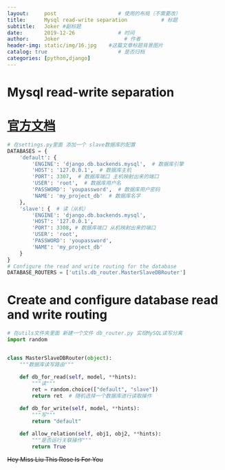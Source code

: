 ```yaml
---
layout:     post                    # 使用的布局（不需要改）
title:      Mysql read-write separation           # 标题 
subtitle:   Joker #副标题
date:       2019-12-26              # 时间
author:     Joker                     # 作者
header-img: static/img/16.jpg    #这篇文章标题背景图片
catalog: true                       # 是否归档
categories: [python,django]
---
```


# **Mysql read-write separation**
# **[官方文档](https://docs.djangoproject.com/en/dev/topics/db/multi-db/)**
```python
# 在settings.py里面 添加一个 slave数据库的配置
DATABASES = {
    'default': {
        'ENGINE': 'django.db.backends.mysql',  # 数据库引擎
        'HOST': '127.0.0.1',  # 数据库主机
        'PORT': 3307,  # 数据库端口 主机映射出来的端口
        'USER': 'root',  # 数据库用户名
        'PASSWORD': 'youpassword',  # 数据库用户密码
        'NAME': 'my_project_db'  # 数据库名字
    },
    'slave': {  # 读（从机）
        'ENGINE': 'django.db.backends.mysql',
        'HOST': '127.0.0.1',
        'PORT': 3308, # 数据库端口 从机映射出来的端口
        'USER': 'root',
        'PASSWORD': 'youpassword',
        'NAME': 'my_project_db'
    }
}
# Configure the read and write routing for the database
DATABASE_ROUTERS = ['utils.db_router.MasterSlaveDBRouter']

```

# **Create and configure database read and write routing** 
```python
# 在utils文件夹里面 新建一个文件 db_router.py 实现MySQL读写分离
import random


class MasterSlaveDBRouter(object):
    """数据库读写路由"""

    def db_for_read(self, model, **hints):
        """读"""
        ret = random.choice(["default", "slave"])
        return ret  # 随机选择一个数据库进行读取操作

    def db_for_write(self, model, **hints):
        """写"""
        return "default"

    def allow_relation(self, obj1, obj2, **hints):
        """是否运行关联操作"""
        return True

```

~~Hey Miss Liu This Rose Is For You~~